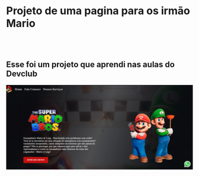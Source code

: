 <h1>Projeto de uma pagina para os irmão Mario</h1>
<br>
<br>
<h2> Esse foi um projeto que aprendi nas aulas do Devclub</h2>

<img src="https://github.com/Mari0240502/Projeto-Mario/blob/main/img/Captura%20de%20tela%202025-02-08%20173704.png?raw=true">
